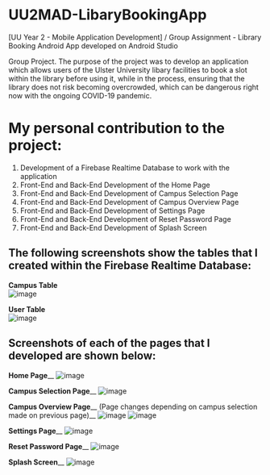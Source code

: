 # UU2MAD-LibaryBookingApp
[UU Year 2 - Mobile Application Development] / Group Assignment - Library Booking Android App developed on Android Studio

Group Project. The purpose of the project was to develop an application which allows users of the Ulster University libary facilities to book a slot within the library before using it, while in the process, ensuring that the library does not risk becoming overcrowded, which can be dangerous right now with the ongoing COVID-19 pandemic.

# My personal contribution to the project:
1. Development of a Firebase Realtime Database to work with the application
2. Front-End and Back-End Development of the Home Page
3. Front-End and Back-End Development of Campus Selection Page
4. Front-End and Back-End Development of Campus Overview Page
5. Front-End and Back-End Development of Settings Page
6. Front-End and Back-End Development of Reset Password Page
7. Front-End and Back-End Development of Splash Screen

## The following screenshots show the tables that I created within the Firebase Realtime Database:
**Campus Table**<br />
![image](https://user-images.githubusercontent.com/91070226/152444461-e07963ca-7bf7-49fb-bdec-e531f95a8232.png)

**User Table**<br />
![image](https://user-images.githubusercontent.com/91070226/152444478-fced0147-6eab-42fe-808f-1230e22a7522.png)

## Screenshots of each of the pages that I developed are shown below:
**Home Page**__
![image](https://user-images.githubusercontent.com/91070226/152442646-d0bbb6cf-4d02-48b4-8dcd-6b41fee2ae58.png)

**Campus Selection Page**__
![image](https://user-images.githubusercontent.com/91070226/152444233-ebfe26d7-10a4-40e5-b7e1-e4a5dbba6bc3.png)

**Campus Overview Page**__
(Page changes depending on campus selection made on previous page)__
![image](https://user-images.githubusercontent.com/91070226/152444250-2cb64538-283a-4745-98ad-1c172d2d147a.png)
![image](https://user-images.githubusercontent.com/91070226/152444259-f6e09a5f-d75d-46d5-aa05-41f63be50be2.png)

**Settings Page**__
![image](https://user-images.githubusercontent.com/91070226/152444322-352b65cc-c87f-4758-96cf-3eff69a4b63e.png)

**Reset Password Page**__
![image](https://user-images.githubusercontent.com/91070226/152444329-e607ad1a-cb69-422f-ad8d-50fcf78aaa04.png)

**Splash Screen**__
![image](https://user-images.githubusercontent.com/91070226/152444346-d7319a6f-26cd-44a9-9d02-5cd623edf3b4.png)





 
